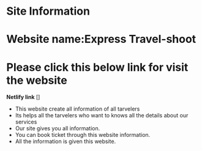 <!-- Heading -->
# Site Information 


 <!--Website name  -->

  # Website name:Express Travel-shoot
 <!-- Netlify live link -->
 # Please click this below link for visit the website
**Netlify link** []
 <!-- Benfits of this website -->
 * This website create all information of  all tarvelers
 * Its helps all the tarvelers who want to knows all the details about our services
 * Our site gives you all information.
 * You can book ticket through this website information.
 * All the information is given this website.




















